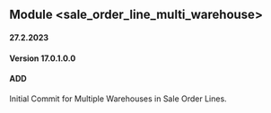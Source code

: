 ## Module <sale_order_line_multi_warehouse>

#### 27.2.2023
#### Version 17.0.1.0.0
#### ADD
Initial Commit for Multiple Warehouses in Sale Order Lines.
